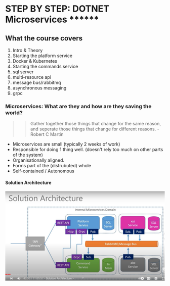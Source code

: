 # STEP BY STEP: DOTNET Microservices ******

## What the course covers

1. Intro & Theory
2. Starting the platform service
3. Docker & Kubernetes
4. Starting the commands service
5. sql server
6. multi-resource api
7. message bus/rabbitmq
8. asynchronous messaging
9. grpc

### Microservices: What are they and how are they saving the world?

> > Gather together those things that change for the same reason, and seperate those things that change for different reasons. - Robert C Martin

* Microservices are small (typically 2 weeks of work)
* Responsible for doing 1 thing well. (doesn't rely too much on other parts of the system)
* Organisationally aligned.
* Forms part of the (distrubuted) whole
* Self-contained / Autonomous

#### Solution Architecture

![My Image](SOLUTION_ARCHITECTURE.jpg)
